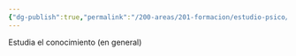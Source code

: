 ```yaml
---
{"dg-publish":true,"permalink":"/200-areas/201-formacion/estudio-psico/gnoseologia/","dgPassFrontmatter":true}
---
```


Estudia el conocimiento (en general)